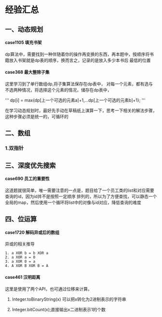 # 经验汇总
## 一、动态规划
#### case1105 填充书架
dp算法中，需要找到一种伴随着你的操作再变换的东西，再本题中，按顺序将书籍放入书架就是dp表的顺序，换而言之，记录的是放入多少本书后
最低的位置
#### case368 最大整除子集
这里学习到了单行数组dp,将子集算法保存在dp表中， 对每一个元素，都有选与不选两种情况，将选择这个元素的情况，储存在dp表中，

'''
dp[i] = max{dp[上一个可选的元素a]+1,...dp[上一个可选的元素b]+1};
'''


在学习动态规划时，最好先手动在草稿纸上演算一下，思考一下相关的解法步骤，这种步骤必须是统一的，可循环的

## 二、数组
### 1.双指针
## 三、深度优先搜索
#### case690 员工的重要性
这道题就很简单，唯一需要注意的一点是，题目给了一个员工类的list和对应需要查询的id，因为id并不是按照一定顺序
排列的，所以为了方便查找，可以静态一个全局的map，然后使用一个循环将list中的对像与id对应，降低查询的难度
## 四、位运算
#### case1720 解码异或后的数组
<P>异或的相关推导</P>

    1. a XOR b = b XOR a
    2. a XOR a = 0
    3. a XOR 0 = a
    4. A XOR B XOR B = A

#### case461 汉明距离
<p>这里是使用了两个API，也可通过位移来计算。</P>

1. Integer.toBinaryString(x) 可以把x转化为2进制表示的字符串

2. Integer.bitCount(x);直接输出x二进制表示1的个数
